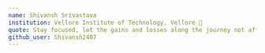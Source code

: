 ```yaml
---
name: Shivansh Srivastava
institution: Vellore Institute of Technology, Vellore 🚩
quote: Stay focused, let the gains and losses along the journey not affect the path and you shall succeed
github_user: Shivansh2407
---
```

